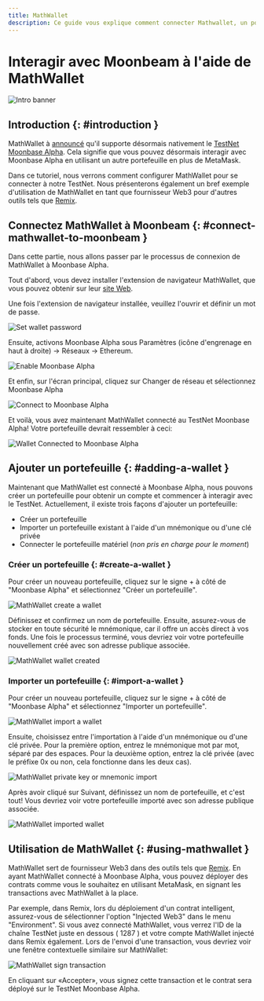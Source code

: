 ```yaml
---
title: MathWallet
description: Ce guide vous explique comment connecter Mathwallet, un portefeuille basé sur un navigateur qui fonctionne avec Ethereum, à Moonbeam.
---
```


# Interagir avec Moonbeam à l'aide de MathWallet
 
![Intro banner](/images/tokens/connect/mathwallet/mathwallet-banner.png)

## Introduction {: #introduction } 

MathWallet à [announcé](https://mathwallet.org/moonbeam-wallet/en/) qu'il supporte désormais nativement le [TestNet Moonbase Alpha](/networks/testnet/). Cela signifie que vous pouvez désormais interagir avec Moonbase Alpha en utilisant un autre portefeuille en plus de MetaMask.

Dans ce tutoriel, nous verrons comment configurer MathWallet pour se connecter à notre TestNet. Nous présenterons également un bref exemple d'utilisation de MathWallet en tant que fournisseur Web3 pour d'autres outils tels que [Remix](/integrations/remix/).

## Connectez MathWallet à Moonbeam {: #connect-mathwallet-to-moonbeam } 

Dans cette partie, nous allons passer par le processus de connexion de MathWallet à Moonbase Alpha. 

Tout d'abord, vous devez installer l'extension de navigateur MathWallet, que vous pouvez obtenir sur leur [site Web](https://mathwallet.org/en-us/).

Une fois l'extension de navigateur installée, veuillez l'ouvrir et définir un mot de passe.

![Set wallet password](/images/tokens/connect/mathwallet/mathwallet-1.png)

Ensuite, activons Moonbase Alpha sous Paramètres (icône d'engrenage en haut à droite) -> Réseaux -> Ethereum.

![Enable Moonbase Alpha](/images/tokens/connect/mathwallet/mathwallet-2.png)

Et enfin, sur l'écran principal, cliquez sur Changer de réseau et sélectionnez Moonbase Alpha

![Connect to Moonbase Alpha](/images/tokens/connect/mathwallet/mathwallet-3.png)

Et voilà, vous avez maintenant MathWallet connecté au TestNet Moonbase Alpha! Votre portefeuille devrait ressembler à ceci:

![Wallet Connected to Moonbase Alpha](/images/tokens/connect/mathwallet/mathwallet-4.png)

## Ajouter un portefeuille {: #adding-a-wallet } 

Maintenant que MathWallet est connecté à Moonbase Alpha, nous pouvons créer un portefeuille pour obtenir un compte et commencer à interagir avec le TestNet. Actuellement, il existe trois façons d'ajouter un portefeuille:

 - Créer un portefeuille
 - Importer un portefeuille existant à l'aide d'un mnémonique ou d'une clé privée
- Connecter le portefeuille matériel (_non pris en charge pour le moment_)

### Créer un portefeuille {: #create-a-wallet } 

Pour créer un nouveau portefeuille, cliquez sur le signe + à côté de "Moonbase Alpha" et sélectionnez "Créer un portefeuille".

![MathWallet create a wallet](/images/tokens/connect/mathwallet/mathwallet-5.png)

Définissez et confirmez un nom de portefeuille. Ensuite, assurez-vous de stocker en toute sécurité le mnémonique, car il offre un accès direct à vos fonds. Une fois le processus terminé, vous devriez voir votre portefeuille nouvellement créé avec son adresse publique associée.

![MathWallet wallet created](/images/tokens/connect/mathwallet/mathwallet-6.png)

### Importer un portefeuille {: #import-a-wallet } 

Pour créer un nouveau portefeuille, cliquez sur le signe +  à côté de "Moonbase Alpha" et sélectionnez "Importer un portefeuille".

![MathWallet import a wallet](/images/tokens/connect/mathwallet/mathwallet-7.png)

Ensuite, choisissez entre l'importation à l'aide d'un mnémonique ou d'une clé privée. Pour la première option, entrez le mnémonique mot par mot, séparé par des espaces. Pour la deuxième option, entrez la clé privée (avec le préfixe 0x ou non, cela fonctionne dans les deux cas).

![MathWallet private key or mnemonic import](/images/tokens/connect/mathwallet/mathwallet-8.png)

Après avoir cliqué sur Suivant, définissez un nom de portefeuille, et c'est tout! Vous devriez voir votre portefeuille importé avec son adresse publique associée.

![MathWallet imported wallet](/images/tokens/connect/mathwallet/mathwallet-9.png)

## Utilisation de MathWallet {: #using-mathwallet } 

MathWallet sert de fournisseur Web3 dans des outils tels que [Remix](/integrations/remix/). En ayant MathWallet connecté à Moonbase Alpha, vous pouvez déployer des contrats comme vous le souhaitez en utilisant MetaMask, en signant les transactions avec MathWallet à la place.

Par exemple, dans Remix, lors du déploiement d'un contrat intelligent, assurez-vous de sélectionner l'option "Injected Web3" dans le menu "Environment". Si vous avez connecté MathWallet, vous verrez l'ID de la chaîne TestNet juste en dessous ( 1287 ) et votre compte MathWallet injecté dans Remix également. Lors de l'envoi d'une transaction, vous devriez voir une fenêtre contextuelle similaire sur MathWallet:

![MathWallet sign transaction](/images/tokens/connect/mathwallet/mathwallet-10.png)

En cliquant sur «Accepter», vous signez cette transaction et le contrat sera déployé sur le TestNet Moonbase Alpha.

